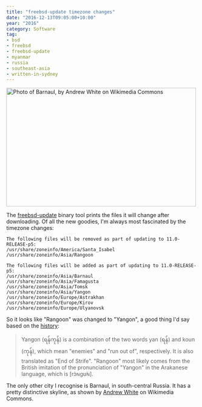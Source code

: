 ```yaml
---
title: "freebsd-update timezone changes"
date: "2016-12-13T09:05:00+10:00"
year: "2016"
category: Software
tag:
- bsd
- freebsd
- freebsd-update
- myanmar
- russia
- southeast-asia
- written-in-sydney
---
```

<p><img src="https://rubenerd.com/files/2016/barnaul.jpg" alt="Photo of Barnaul, by Andrew White on Wikimedia Commons" style="width:500px; height:313px;" srcset="https://rubenerd.com/files/2016/barnaul.jpg 1x, https://rubenerd.com/files/2016/barnaul@2x.jpg 2x" /></p>

The [freebsd-update] binary tool prints the files it will change after downloading. Of all the new goodies, I'm always most fascinated by the timezone changes:

    The following files will be removed as part of updating to 11.0-RELEASE-p5:
    /usr/share/zoneinfo/America/Santa_Isabel
    /usr/share/zoneinfo/Asia/Rangoon
    
    The following files will be added as part of updating to 11.0-RELEASE-p5:
    /usr/share/zoneinfo/Asia/Barnaul
    /usr/share/zoneinfo/Asia/Famagusta
    /usr/share/zoneinfo/Asia/Tomsk
    /usr/share/zoneinfo/Asia/Yangon
    /usr/share/zoneinfo/Europe/Astrakhan
    /usr/share/zoneinfo/Europe/Kirov
    /usr/share/zoneinfo/Europe/Ulyanovsk

So it looks like "Rangoon" was changed to "Yangon", a good thing I'd say based on the [history]:

> Yangon (ရန်ကုန်) is a combination of the two words yan (ရန်) and koun (ကုန်), which mean "enemies" and "run out of", respectively. It is also translated as "End of Strife". "Rangoon" most likely comes from the British imitation of the pronunciation of "Yangon" in the Arakanese language, which is [rɔ̀ɴɡʊ́ɴ].

The only other city I recognise is Barnaul, in south-central Russia. It has a pretty distinctive skyline, as shown by [Andrew White] on Wikimedia Commons.

[freebsd-update]: https://www.freebsd.org/doc/handbook/updating-upgrading-freebsdupdate.html
[history]: https://en.wikipedia.org/wiki/Yangon#Etymology
[Andrew White]: https://commons.wikimedia.org/wiki/File:Barnaulcollage.jpg

